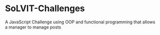 # SoLVIT-Challenges
A JavaScript Challenge using OOP and functional programming that allows a manager to manage posts
